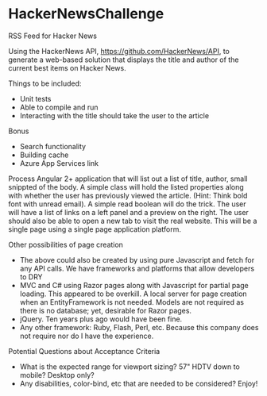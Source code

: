 # HackerNewsChallenge
RSS Feed for Hacker News

Using the HackerNews API, https://github.com/HackerNews/API, to generate a web-based solution that displays the title and author of the current best items 
on Hacker News.

Things to be included:
  * Unit tests
  * Able to compile and run
  * Interacting with the title should take the user to the article

Bonus
  * Search functionality
  * Building cache
  * Azure App Services link


Process
Angular 2+ application that will list out a list of title, author, small snippted of the body. A simple class will hold the listed properties along with whether
the user has previously viewed the article. (Hint: Think bold font with unread email). A simple read boolean will do the trick. The user will have a list of links
on a left panel and a preview on the right. The user should also be able to open a new tab to visit the real website. This will be a single page using a 
single page application platform. 

Other possibilities of page creation
  * The above could also be created by using pure Javascript and fetch for any API calls. We have frameworks and platforms that allow developers to DRY
  * MVC and C# using Razor pages along with Javascript for partial page loading. This appeared to be overkill. A local server for page creation when an 
    EntityFramework is not needed. Models are not required as there is no database; yet, desirable for Razor pages. 
  * jQuery. Ten years plus ago would have been fine.
  * Any other framework: Ruby, Flash, Perl, etc. Because this company does not require nor do I have the experience. 

Potential Questions about Acceptance Criteria
  * What is the expected range for viewport sizing? 57" HDTV down to mobile? Desktop only?
  * Any disabilities, color-bind, etc that are needed to be considered?
  Enjoy!
